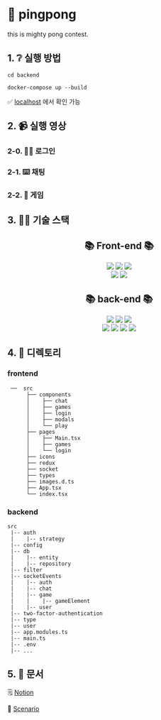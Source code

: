 # 🏓 pingpong
this is  mighty pong contest.

## 1. ❔ 실행 방법

```
cd backend

docker-compose up --build
```

✅ [localhost](http://localhost:4242) 에서 확인 가능


## 2. 📹 실행 영상
### 2-0. 🧑‍💻 로그인
### 2-1. ⌨️ 채팅
### 2-2. 🏓 게임
## 3. 🕵️‍♀️ 기술 스택


<div align=center><h2>📚 Front-end 📚</h2></div>
<div align=center>
  <img src="https://img.shields.io/badge/react-61DAFB?style=for-the-badge&logo=react&logoColor=white">
  <img src="https://img.shields.io/badge/Redux-764ABC?style=for-the-badge&logo=Redux&logoColor=white">
  <img src="https://img.shields.io/badge/TypeScript-3178C6?style=for-the-badge&logo=TypeScript&logoColor=white">
  <br>
  <img src="https://img.shields.io/badge/Bootstrap-7952B3?style=for-the-badge&logo=Bootstrap&logoColor=white">
  <img src="https://img.shields.io/badge/Socket.io-010101?style=for-the-badge&logo=Socket.io&logoColor=white">
  
<br>
  
<div align=center><h2>📚 back-end 📚</h2></div>
  <img src="https://img.shields.io/badge/node.js-339933?style=for-the-badge&logo=Node.js&logoColor=white">
  <img src="https://img.shields.io/badge/NestJS-E0234E?style=for-the-badge&logo=NestJS&logoColor=white">
  <img src="https://img.shields.io/badge/TypeScript-3178C6?style=for-the-badge&logo=TypeScript&logoColor=white">
  <br>
  <img src="https://img.shields.io/badge/PostgreSQL-4169E1?style=for-the-badge&logo=PostgreSQL&logoColor=white">
  <img src="https://img.shields.io/badge/TypeORM-FB6544?style=for-the-badge&logo=&logoColor=white">
  <img src="https://img.shields.io/badge/Docker-2496ED?style=for-the-badge&logo=Docker&logoColor=white">
  <img src="https://img.shields.io/badge/Socket.io-010101?style=for-the-badge&logo=Socket.io&logoColor=white">
  
<br>
</div>


## 4. 📁 디렉토리

### frontend

```
 ──  src
      ├── components
      │    ├── chat
      │    ├── games
      │    ├── login
      │    ├── modals
      │    └── play
      ├── pages
      │    ├── Main.tsx
      │    ├── games
      │    └── login
      ├── icons
      ├── redux
      ├── socket
      ├── types
      ├── images.d.ts
      ├── App.tsx
      └── index.tsx 
```

### backend

```
src
 |-- auth
 |    |-- strategy
 |-- config
 |-- db
 |    |-- entity
 |    |-- repository
 |-- filter
 |-- socketEvents
 |    |-- auth
 |    |-- chat
 |    |-- game
 |    |    |-- gameElement
 |    |-- user
 |-- two-factor-authentication
 |-- type
 |-- user
 |-- app.modules.ts
 |-- main.ts
 |-- .env
 |-- ...
```

## 5. 📓 문서

🗒️ [Notion](https://www.notion.so/ft_transcendence-39e4dc40bfb1406b90dc92d2d1e4596c)

📜 [Scenario](https://www.icloud.com/numbers/08Ic1cEcI1hVdwJCo_0EntIRA)

